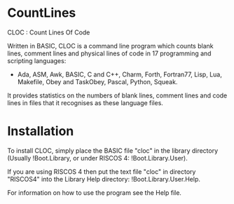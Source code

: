 # CountLines
CLOC : Count Lines Of Code

Written in BASIC, CLOC is a command line program which counts blank lines, comment lines and physical lines of code in 17 programming and scripting languages:
* Ada, ASM, Awk, BASIC, C and C++, Charm, Forth, Fortran77, Lisp, Lua, Makefile, Obey and TaskObey, Pascal, Python, Squeak.

It provides statistics on the numbers of blank lines, comment lines and code lines in files that it recognises as these language files.


# Installation

To install CLOC, simply place the BASIC file "cloc" in the library directory (Usually !Boot.Library, or under RISCOS 4: !Boot.Library.User).

If you are using RISCOS 4 then put the text file "cloc" in directory "RISCOS4" into the Library Help directory: !Boot.Library.User.Help.

For information on how to use the program see the Help file.

